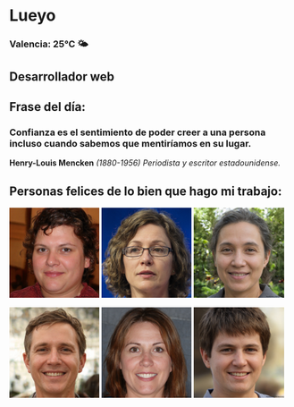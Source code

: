 # Lueyo
### Valencia:  25°C 🌤️
## Desarrollador web
## Frase del día:
<!-- START QUOTE -->
### Confianza es el sentimiento de poder creer a una persona incluso cuando sabemos que mentiríamos en su lugar.
**Henry-Louis Mencken** *(1880-1956) Periodista y escritor estadounidense.*
<!-- END QUOTE -->






## Personas felices de lo bien que hago mi trabajo:

<p float="left">
  <img src="src/image_0.png" width="32%" />
  <img src="src/image_1.png" width="32%" /> 
  <img src="src/image_2.png" width="32%" />
</p>
<p float="left">
  <img src="src/image_3.png" width="32%" />
  <img src="src/image_4.png" width="32%" /> 
  <img src="src/image_5.png" width="32%" />
</p>
